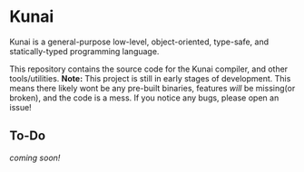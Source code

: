 # Kunai
Kunai is a general-purpose low-level, object-oriented, type-safe, and statically-typed programming language.

This repository contains the source code for the Kunai compiler, and other tools/utilities. **Note:** This project is still in early stages of development. This means there likely wont be any pre-built binaries, features *will* be missing(or broken), and the code is a mess. If you notice any bugs, please open an issue!

## To-Do
*coming soon!*